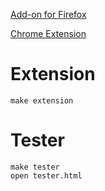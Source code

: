 [Add-on for Firefox](https://addons.mozilla.org/en-US/firefox/addon/tl-dr/)

[Chrome Extension](https://chrome.google.com/webstore/detail/tldr/ohmbcjpkjkggmepmadhockbmombjfglk)

# Extension
```
make extension
```


# Tester
```
make tester
open tester.html
```